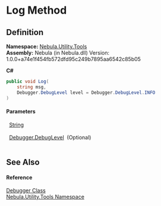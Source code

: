 # Log Method




## Definition
**Namespace:** <a href="N_Nebula_Utility_Tools">Nebula.Utility.Tools</a>  
**Assembly:** Nebula (in Nebula.dll) Version: 1.0.0+a74e1f454fb572dfd95c249b7895aa6542c85b05

**C#**
``` C#
public void Log(
	string msg,
	Debugger.DebugLevel level = Debugger.DebugLevel.INFO
)
```



#### Parameters
<dl><dt>  <a href="https://learn.microsoft.com/dotnet/api/system.string" target="_blank" rel="noopener noreferrer">String</a></dt><dd> </dd><dt>  <a href="T_Nebula_Utility_Tools_Debugger_DebugLevel">Debugger.DebugLevel</a>  (Optional)</dt><dd> </dd></dl>

## See Also


#### Reference
<a href="T_Nebula_Utility_Tools_Debugger">Debugger Class</a>  
<a href="N_Nebula_Utility_Tools">Nebula.Utility.Tools Namespace</a>  
